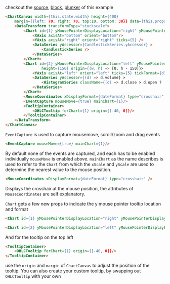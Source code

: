 checkout the [source](https://gist.github.com/rrag/261fa4bc7b67536eb789), [block](http://bl.ocks.org/rrag/261fa4bc7b67536eb789), [plunker](http://plnkr.co/edit/gist:261fa4bc7b67536eb789?p=preview) of this example

```html
<ChartCanvas width={this.state.width} height={400}
	margin={{left: 70, right: 70, top:10, bottom: 30}} data={this.props.data} interval="D" initialDisplay={30}>
	<DataTransform transformType="stockscale">
		<Chart id={1} yMousePointerDisplayLocation="right" yMousePointerDisplayFormat={(y) => y.toFixed(2)}>
			<XAxis axisAt="bottom" orient="bottom"/>
			<YAxis axisAt="right" orient="right" ticks={5} />
			<DataSeries yAccessor={CandlestickSeries.yAccessor} >
				<CandlestickSeries />
			</DataSeries>
		</Chart>
		<Chart id={2} yMousePointerDisplayLocation="left" yMousePointerDisplayFormat={d3.format(".4s")}
				height={150} origin={(w, h) => [0, h - 150]}>
			<YAxis axisAt="left" orient="left" ticks={5} tickFormat={d3.format("s")}/>
			<DataSeries yAccessor={(d) => d.volume} >
				<HistogramSeries className={(d) => d.close > d.open ? 'up' : 'down'} />
			</DataSeries>
		</Chart>
		<MouseCoordinates xDisplayFormat={dateFormat} type="crosshair" />
		<EventCapture mouseMove={true} mainChart={1}/>
		<TooltipContainer>
			<OHLCTooltip forChart={1} origin={[-40, 0]}/>
		</TooltipContainer>
	</DataTransform>
</ChartCanvas>
```

`EventCapture` is used to capture mousemove, scroll/zoom and drag events
```html
<EventCapture mouseMove={true} mainChart={1}/>
```

By default none of the events are captured, and each has to be enabled individually `mouseMove` is enabled above. `mainChart` as the name describes is used to refer to the `Chart` from which the `xScale` and `yScale` are used to determine the nearest value to the mouse position.

```html
<MouseCoordinates xDisplayFormat={dateFormat} type="crosshair" />
```
Displays the crosshair at the mouse position, the attributes of `MouseCoordinates` are self explanatory.

`Chart` gets a few new props to indicate the y mouse pointer tooltip location and format
```html
<Chart id={1} yMousePointerDisplayLocation="right" yMousePointerDisplayFormat={(y) => y.toFixed(2)}>
```
```html
<Chart id={2} yMousePointerDisplayLocation="left" yMousePointerDisplayFormat={d3.format(".4s")}
```

And for the tooltip on the top left
```html
<TooltipContainer>
	<OHLCTooltip forChart={1} origin={[-40, 0]}/>
</TooltipContainer>
```
use the `origin` and `margin` of `ChartCanvas` to adjust the position of the tooltip. You can also create your custom tooltip, by swapping out `OHLCTooltip` with your own
